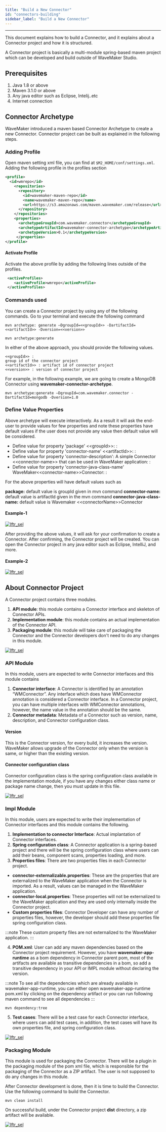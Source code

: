 ```yaml
---
title: "Build a New Connector"
id: "connectors-building"
sidebar_label: "Build a New Connector"
---
```

---

This document explains how to build a Connector, and it explains about a Connector project and how it is structured.

A Connector project is basically a multi-module spring-based maven project which can be developed and build outside of WaveMaker Studio.

## Prerequisites

1. Java 1.8 or above
2. Maven 3.1.0 or above
3. Any java editor such as Eclipse, Intelij..etc
4. Internet connection

## Connector Archetype

WaveMaker introduced a maven based Connector Archetype to create a new Connector. Connector project can be built as explained in the following steps.

### Adding Profile

Open maven setting xml file, you can find at `$M2_HOME/conf/settings.xml`. Adding the following profile in the profiles section

```xml
<profile>
  <id>wmrepo</id>
    <repositories>
      <repository>
        <id>wavemaker-maven-repo</id>
        <name>wavemaker-maven-repo</name>
        <url>https://s3.amazonaws.com/maven.wavemaker.com/release</url>
      </repository>
    </repositories>
    <properties>
      <archetypeGroupId>com.wavemaker.connector</archetypeGroupId>
      <archetypeArtifactId>wavemaker-connector-archetype</archetypeArtifactId>
      <archetypeVersion>0.1</archetypeVersion>
     </properties>
</profile>
```

#### Activate Profile 

Activate the above profile by adding the following lines outside of the profiles.

```xml
 <activeProfiles>
    <activeProfile>wmrepo</activeProfile>
 </activeProfiles>
```

### Commands used

You can create a Connector project by using any of the following commands. Go to your terminal and execute the following command

```shell
mvn archetype: generate –DgroupId=<<groupId>> -DartifactId=<<artifactId>> -Dversion=<<version>>
```

```shell
mvn archetype:generate
```

In either of the above approach,  you should provide the following values.

```shell
<<groupId>> : 
group id of the connector project
<<artifactId>> : artifact id of connector project
<<version>> : version of connector project
```

For example, in the following example, we are going to create a MongoDB Connector using **wavemaker-connector-archetype**.

```
mvn archetype:generate –DgroupId=com.wavemaker.connector -DartifactId=mongodb -Dversion=1.0 
```

### Define Value Properties

Above archetype will execute interactively. As a result it will ask the end-user to provide values for few properties and note these properties have default values if the user does not provide any value then default value will be considered.

- Define value for property 'package' &lt;&lt;groupId&gt;&gt;: :
- Define value for property 'connector-name' &lt;&lt;artifactId&gt;&gt;: :
- Define value for property 'connector-description': A simple Connector &lt;&lt;connector-name&gt;&gt; that can be used in WaveMaker application: :
- Define value for property 'connector-java-class-name' WaveMaker&lt;&lt;connector-name&gt;&gt;Connector: : 

For the above properties will have default values such as 

**package:** default value is groupId given in mvn command
**connector-name:** default value is artifactId given in the mvn command
**connector-java-class-name:** default value is Wavemaker &lt;&lt;connectorName&gt;&gt;Connector

#### Example-1

[![lftr_sel](/learn/assets/connector/connector-archetype.png)](/learn/assets/connector/connector-archetype.png)

After providing the above values, it will ask for your confirmation to create a Connector. After confirming, the Connector project will be created. You can open the Connector project in any java editor such as Eclipse, IntelliJ, and more.

#### Example-2

[![lftr_sel](/learn/assets/connector/connector-archetype-finish.png)](/learn/assets/connector/connector-archetype-finish.png)

## About Connector Project

A Connector project contains three modules.

1. **API module**: this module contains a Connector interface and skeleton of Connector APIs.
2. **Implementation module**: this module contains an actual implementation of the Connector API.
3. **Packaging module**: this module will take care of packaging the Connector and the Connector developers don't need to do any changes in this module.

[![lftr_sel](/learn/assets/connector/connector-module-base.png)](/learn/assets/connector/connector-module-base.png)

### API Module

In this module, users are expected to write Connector interfaces and this module contains

1. **Connector interface**: A Connector is identified by an annotation “WMConnector”. Any interface which does have WMConnector annotation is considered a Connector interface. In a Connector project, you can have multiple interfaces with WMConnector annotations, however, the name value in the annotation should be the same.
2. **Connector metadata**: Metadata of a Connector such as version, name, description, and Connector configuration class.

#### Version

This is the Connector version, for every build, it increases the version. WaveMaker allows upgrade of the Connector only when the version is same, or higher than the existing version.

#### Connector configuration class

Connector configuration class is the spring configuration class available in the implementation module, if you have any changes either class name or package name change, then you must update in this file.

[![lftr_sel](/learn/assets/connector/connector-api-module.png)](/learn/assets/connector/connector-api-module.png)

### Impl Module

In this module, users are expected to write their implementation of Connector interfaces and this module contains the following.

1. **Implementation to connector Interface**: Actual implantation of Connector interfaces.
2. **Spring configuration class**: A Connector application is a spring-based project and there will be the spring configuration class where users can add their beans, component scans, properties loading, and more.
3. **Properties files**: There are two properties files in each Connector project.

- **connector-externalizable.properties**: These are the properties that are externalized to the WaveMaker application when the Connector is imported. As a result, values can be managed in the WaveMaker application.
- **connector-local.properties**: These properties will not be externalized to the WaveMaker application and they are used only internally inside the Connector project.
- **Custom properties files**: Connector Developer can have any number of properties files, however, the developer should add these properties file spring configuration class.

:::note
These custom property files are not externalized to the WaveMaker application.
:::

4. **POM.xml**: User can add any maven dependencies based on the Connector project requirement. However, you have **wavemaker-app-runtime** as a bom dependency in Connector parent pom, most of the artifacts are available as transitive dependencies in a bom, so add a transitive dependency in your API or IMPL module without declaring the version.

:::note
To see all the dependencies which are already available in wavemaker-app-runtime, you can either open wavemaker-app-runtime pom.xml by clicking on the dependency artifact or you can run following maven command to see all dependencies
:::

```shell
mvn dependency:tree
```

5. **Test cases**: There will be a test case for each Connector interface, where users can add test cases, in addition, the test cases will have its own properties file, and spring configuration class.

[![lftr_sel](/learn/assets/connector/connector-impl-testcases.png)](/learn/assets/connector/connector-impl-testcases.png)

### Packaging Module

This module is used for packaging the Connector. There will be a plugin in the packaging module of the pom xml file, which is responsible for the packaging of the Connector as a ZIP artifact. The user is not supposed to do any changes in this module.

After Connector development is done, then it is time to build the Connector. Use the following command to build the Connector.

```mvn clean install```

On successful build, under the Connector project **dist** directory, a zip artifact will be available.

[![lftr_sel](/learn/assets/connector/connector-packaging-zip.png)](/learn/assets/connector/connector-packaging-zip.png)
